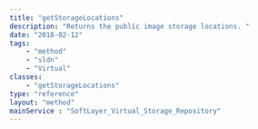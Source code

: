 ```yaml
---
title: "getStorageLocations"
description: "Returns the public image storage locations. "
date: "2018-02-12"
tags:
    - "method"
    - "sldn"
    - "Virtual"
classes:
    - "getStorageLocations"
type: "reference"
layout: "method"
mainService : "SoftLayer_Virtual_Storage_Repository"
---
```

